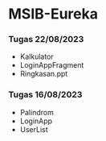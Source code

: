 # MSIB-Eureka
### Tugas 22/08/2023
- Kalkulator
- LoginAppFragment
- Ringkasan.ppt

### Tugas 16/08/2023
- Palindrom
- LoginApp
- UserList
